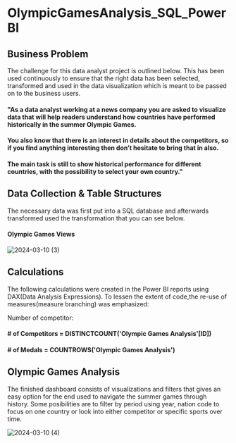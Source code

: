 # OlympicGamesAnalysis_SQL_PowerBI

## Business Problem
The challenge for this data analyst project is outlined below. This has been used continuously to ensure that the right data has been selected, transformed and used in the data visualization which is meant to be passed on to the business users.

#### "As a data analyst working at a news company you are asked to visualize data that will help readers understand how countries have performed historically in the summer Olympic Games.

#### You also know that there is an interest in details about the competitors, so if you find anything interesting then don’t hesitate to bring that in also. 

#### The main task is still to show historical performance for different countries, with the possibility to select your own country."


## Data Collection & Table Structures
The necessary data was first put into a SQL database and afterwards transformed used the transformation that you can see below.
#### Olympic Games Views
![2024-03-10 (3)](https://github.com/SatyamPatidar30/OlympicGamesAnalysis_SQL_PowerBI/assets/151156440/dc54cecd-d23b-4aec-9b55-9f064101f4d5)

## Calculations
The following calculations were created in the Power BI reports using DAX(Data Analysis Expressions). To lessen the extent of code,the re-use of measures(measure branching) was emphasized:

Number of competitor:
####  # of Competitors = DISTINCTCOUNT('Olympic Games Analysis'[ID])
####  # of Medals = COUNTROWS('Olympic Games Analysis')

## Olympic Games Analysis
The finished dashboard consists of visualizations and filters that gives an easy option for the end used to navigate the summer games through history. Some posibilities are to filter by period using year, nation code to focus on one country or look into either competitor or specific sports over time.

![2024-03-10 (4)](https://github.com/SatyamPatidar30/OlympicGamesAnalysis_SQL_PowerBI/assets/151156440/43ae9b58-8e54-466e-82c5-0cc601ee0953)




